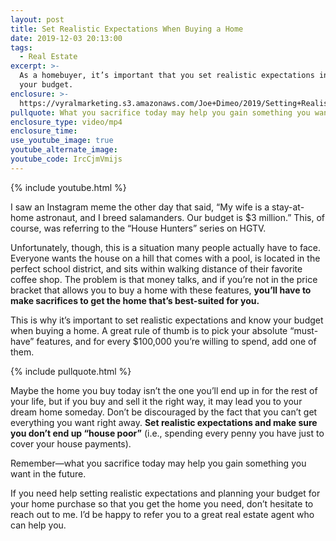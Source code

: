 ```yaml
---
layout: post
title: Set Realistic Expectations When Buying a Home
date: 2019-12-03 20:13:00
tags:
  - Real Estate
excerpt: >-
  As a homebuyer, it’s important that you set realistic expectations in terms of
  your budget.
enclosure: >-
  https://vyralmarketing.s3.amazonaws.com/Joe+Dimeo/2019/Setting+Realistic+Expectations.mp4
pullquote: What you sacrifice today may help you gain something you want in the future.
enclosure_type: video/mp4
enclosure_time:
use_youtube_image: true
youtube_alternate_image:
youtube_code: IrcCjmVmijs
---
```


{% include youtube.html %}

I saw an Instagram meme the other day that said, “My wife is a stay-at-home astronaut, and I breed salamanders. Our budget is $3 million.” This, of course, was referring to the “House Hunters” series on HGTV.

Unfortunately, though, this is a situation many people actually have to face. Everyone wants the house on a hill that comes with a pool, is located in the perfect school district, and sits within walking distance of their favorite coffee shop. The problem is that money talks, and if you’re not in the price bracket that allows you to buy a home with these features,&nbsp;**you’ll have to make sacrifices to get the home that’s best-suited for you.**

This is why it’s important to set realistic expectations and know your budget when buying a home. A great rule of thumb is to pick your absolute “must-have” features, and for every $100,000 you’re willing to spend, add one of them.&nbsp;

{% include pullquote.html %}

Maybe the home you buy today isn’t the one you’ll end up in for the rest of your life, but if you buy and sell it the right way, it may lead you to your dream home someday. Don’t be discouraged by the fact that you can’t get everything you want right away. **Set realistic expectations and make sure you don’t end up “house poor”** (i.e., spending every penny you have just to cover your house payments).&nbsp;

Remember—what you sacrifice today may help you gain something you want in the future.

If you need help setting realistic expectations and planning your budget for your home purchase so that you get the home you need, don’t hesitate to reach out to me. I’d be happy to refer you to a great real estate agent who can help you.&nbsp;<br>&nbsp;

&nbsp;